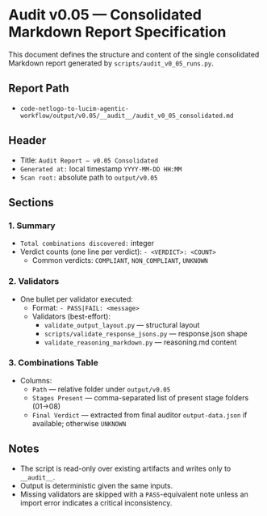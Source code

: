 # Audit v0.05 — Consolidated Markdown Report Specification

This document defines the structure and content of the single consolidated Markdown report generated by `scripts/audit_v0_05_runs.py`.

## Report Path
- `code-netlogo-to-lucim-agentic-workflow/output/v0.05/__audit__/audit_v0_05_consolidated.md`

## Header
- Title: `Audit Report — v0.05 Consolidated`
- `Generated at:` local timestamp `YYYY-MM-DD HH:MM`
- `Scan root:` absolute path to `output/v0.05`

## Sections

### 1. Summary
- `Total combinations discovered:` integer
- Verdict counts (one line per verdict): `- <VERDICT>: <COUNT>`
  - Common verdicts: `COMPLIANT`, `NON_COMPLIANT`, `UNKNOWN`

### 2. Validators
- One bullet per validator executed:
  - Format: `- PASS|FAIL: <message>`
  - Validators (best-effort):
    - `validate_output_layout.py` — structural layout
    - `scripts/validate_response_jsons.py` — response.json shape
    - `validate_reasoning_markdown.py` — reasoning.md content

### 3. Combinations Table
- Columns:
  - `Path` — relative folder under `output/v0.05`
  - `Stages Present` — comma-separated list of present stage folders (01→08)
  - `Final Verdict` — extracted from final auditor `output-data.json` if available; otherwise `UNKNOWN`

## Notes
- The script is read-only over existing artifacts and writes only to `__audit__`.
- Output is deterministic given the same inputs.
- Missing validators are skipped with a `PASS`-equivalent note unless an import error indicates a critical inconsistency.
